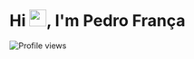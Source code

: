 <h1 align="left">Hi <img src="https://raw.githubusercontent.com/kaueMarques/kaueMarques/master/hi.gif" height="30px">, I'm Pedro França</h1>
<p align="left"> <img src="https://komarev.com/ghpvc/?username=pedroofrancaa&color=yellow" alt="Profile views" /> </p>
